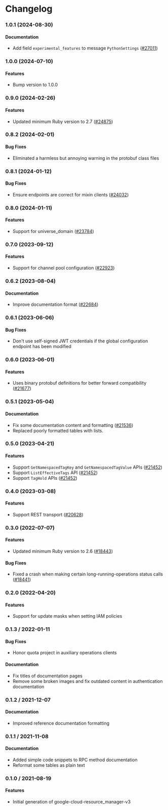 # Changelog

### 1.0.1 (2024-08-30)

#### Documentation

* Add field `experimental_features` to message `PythonSettings` ([#27011](https://github.com/googleapis/google-cloud-ruby/issues/27011)) 

### 1.0.0 (2024-07-10)

#### Features

* Bump version to 1.0.0 

### 0.9.0 (2024-02-26)

#### Features

* Updated minimum Ruby version to 2.7 ([#24875](https://github.com/googleapis/google-cloud-ruby/issues/24875)) 

### 0.8.2 (2024-02-01)

#### Bug Fixes

* Eliminated a harmless but annoying warning in the protobuf class files 

### 0.8.1 (2024-01-12)

#### Bug Fixes

* Ensure endpoints are correct for mixin clients ([#24032](https://github.com/googleapis/google-cloud-ruby/issues/24032)) 

### 0.8.0 (2024-01-11)

#### Features

* Support for universe_domain ([#23784](https://github.com/googleapis/google-cloud-ruby/issues/23784)) 

### 0.7.0 (2023-09-12)

#### Features

* Support for channel pool configuration ([#22923](https://github.com/googleapis/google-cloud-ruby/issues/22923)) 

### 0.6.2 (2023-08-04)

#### Documentation

* Improve documentation format ([#22684](https://github.com/googleapis/google-cloud-ruby/issues/22684)) 

### 0.6.1 (2023-06-06)

#### Bug Fixes

* Don't use self-signed JWT credentials if the global configuration endpoint has been modified 

### 0.6.0 (2023-06-01)

#### Features

* Uses binary protobuf definitions for better forward compatibility ([#21677](https://github.com/googleapis/google-cloud-ruby/issues/21677)) 

### 0.5.1 (2023-05-04)

#### Documentation

* Fix some documentation content and formatting ([#21536](https://github.com/googleapis/google-cloud-ruby/issues/21536)) 
* Replaced poorly formatted tables with lists. 

### 0.5.0 (2023-04-21)

#### Features

* Support `GetNamespacedTagKey` and `GetNamespacedTagValue` APIs ([#21452](https://github.com/googleapis/google-cloud-ruby/issues/21452)) 
* Support `ListEffectiveTags` API ([#21452](https://github.com/googleapis/google-cloud-ruby/issues/21452)) 
* Support `TagHold` APIs ([#21452](https://github.com/googleapis/google-cloud-ruby/issues/21452)) 

### 0.4.0 (2023-03-08)

#### Features

* Support REST transport ([#20628](https://github.com/googleapis/google-cloud-ruby/issues/20628)) 

### 0.3.0 (2022-07-07)

#### Features

* Updated minimum Ruby version to 2.6 ([#18443](https://github.com/googleapis/google-cloud-ruby/issues/18443)) 
#### Bug Fixes

* Fixed a crash when making certain long-running-operations status calls ([#18441](https://github.com/googleapis/google-cloud-ruby/issues/18441)) 

### 0.2.0 (2022-04-20)

#### Features

* Support for update masks when setting IAM policies

### 0.1.3 / 2022-01-11

#### Bug Fixes

* Honor quota project in auxiliary operations clients

#### Documentation

* Fix titles of documentation pages
* Remove some broken images and fix outdated content in authentication documentation

### 0.1.2 / 2021-12-07

#### Documentation

* Improved reference documentation formatting

### 0.1.1 / 2021-11-08

#### Documentation

* Added simple code snippets to RPC method documentation
* Reformat some tables as plain text

### 0.1.0 / 2021-08-19

#### Features

* Initial generation of google-cloud-resource_manager-v3
